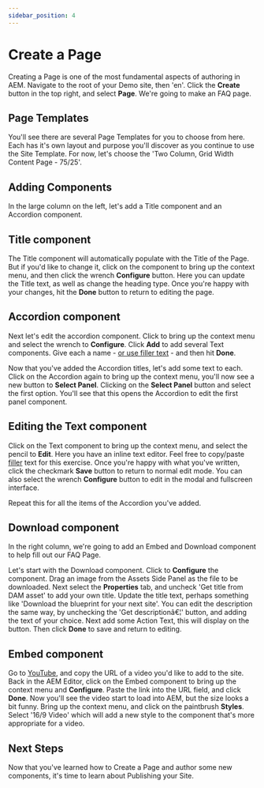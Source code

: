 ```yaml
---
sidebar_position: 4
---
```


# Create a Page

Creating a Page is one of the most fundamental aspects of authoring in AEM. Navigate to the root of your Demo site, then 'en'. Click the **Create** button in the top right, and select **Page**. We're going to make an FAQ page.

## Page Templates

You'll see there are several Page Templates for you to choose from here. Each has it's own layout and purpose you'll discover as you continue to use the Site Template. For now, let's choose the 'Two Column, Grid Width Content Page - 75/25'.

## Adding Components

In the large column on the left, let's add a Title component and an Accordion component.

## Title component

The Title component will automatically populate with the Title of the Page. But if you'd like to change it, click on the component to bring up the context menu, and then click the wrench **Configure** button. Here you can update the Title text, as well as change the heading type. Once you're happy with your changes, hit the **Done** button to return to editing the page.

## Accordion component

Next let's edit the accordion component. Click to bring up the context menu and select the wrench to **Configure**. Click **Add** to add several Text components. Give each a name - [or use filler text](https://lipsum.com/feed/html) - and then hit **Done**.

Now that you've added the Accordion titles, let's add some text to each. Click on the Accordion again to bring up the context menu, you'll now see a new button to **Select Panel**. Clicking on the **Select Panel** button and select the first option. You'll see that this opens the Accordion to edit the first panel component.

## Editing the Text component

Click on the Text component to bring up the context menu, and select the pencil to **Edit**. Here you have an inline text editor. Feel free to copy/paste [filler](https://lipsum.com/feed/html) text for this exercise. Once you're happy with what you've written, click the checkmark **Save** button to return to normal edit mode. You can also select the wrench **Configure** button to edit in the modal and fullscreen interface.

Repeat this for all the items of the Accordion you've added.

## Download component

In the right column, we're going to add an Embed and Download component to help fill out our FAQ Page.

Let's start with the Download component. Click to **Configure** the component. Drag an image from the Assets Side Panel as the file to be downloaded. Next select the **Properties** tab, and uncheck 'Get title from DAM asset' to add your own title. Update the title text, perhaps something like 'Download the blueprint for your next site'. You can edit the description the same way, by unchecking the 'Get descriptionâ€¦' button, and adding the text of your choice. Next add some Action Text, this will display on the button. Then click **Done** to save and return to editing.

## Embed component

Go to [YouTube](https://youtube.com), and copy the URL of a video you'd like to add to the site. Back in the AEM Editor, click on the Embed component to bring up the context menu and **Configure**. Paste the link into the URL field, and click **Done**. Now you'll see the video start to load into AEM, but the size looks a bit funny. Bring up the context menu, and click on the paintbrush **Styles**. Select '16/9 Video' which will add a new style to the component that's more appropriate for a video.

## Next Steps

Now that you've learned how to Create a Page and author some new components, it's time to learn about Publishing your Site.
